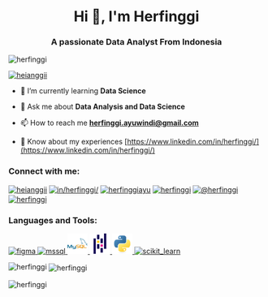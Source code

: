 <h1 align="center">Hi 👋, I'm Herfinggi</h1>
<h3 align="center">A passionate Data Analyst From Indonesia</h3>

<p align="left"> <img src="https://komarev.com/ghpvc/?username=herfinggi&label=Profile%20views&color=0e75b6&style=flat" alt="herfinggi" /> </p>

<p align="left"> <a href="https://twitter.com/heianggii" target="blank"><img src="https://img.shields.io/twitter/follow/heianggii?logo=twitter&style=for-the-badge" alt="heianggii" /></a> </p>

- 🌱 I’m currently learning **Data Science**

- 💬 Ask me about **Data Analysis and Data Science**

- 📫 How to reach me **herfinggi.ayuwindi@gmail.com**

- 📄 Know about my experiences [https://www.linkedin.com/in/herfinggi/](https://www.linkedin.com/in/herfinggi/)

<h3 align="left">Connect with me:</h3>
<p align="left">
<a href="https://twitter.com/heianggii" target="blank"><img align="center" src="https://raw.githubusercontent.com/rahuldkjain/github-profile-readme-generator/master/src/images/icons/Social/twitter.svg" alt="heianggii" height="30" width="40" /></a>
<a href="https://linkedin.com/in/in/herfinggi/" target="blank"><img align="center" src="https://raw.githubusercontent.com/rahuldkjain/github-profile-readme-generator/master/src/images/icons/Social/linked-in-alt.svg" alt="in/herfinggi/" height="30" width="40" /></a>
<a href="https://instagram.com/herfinggiayu" target="blank"><img align="center" src="https://raw.githubusercontent.com/rahuldkjain/github-profile-readme-generator/master/src/images/icons/Social/instagram.svg" alt="herfinggiayu" height="30" width="40" /></a>
<a href="https://www.behance.net/herfinggi" target="blank"><img align="center" src="https://raw.githubusercontent.com/rahuldkjain/github-profile-readme-generator/master/src/images/icons/Social/behance.svg" alt="herfinggi" height="30" width="40" /></a>
<a href="https://medium.com/@herfinggi" target="blank"><img align="center" src="https://raw.githubusercontent.com/rahuldkjain/github-profile-readme-generator/master/src/images/icons/Social/medium.svg" alt="@herfinggi" height="30" width="40" /></a>
<a href="https://www.hackerrank.com/herfinggi" target="blank"><img align="center" src="https://raw.githubusercontent.com/rahuldkjain/github-profile-readme-generator/master/src/images/icons/Social/hackerrank.svg" alt="herfinggi" height="30" width="40" /></a>
</p>

<h3 align="left">Languages and Tools:</h3>
<p align="left"> <a href="https://www.figma.com/" target="_blank" rel="noreferrer"> <img src="https://www.vectorlogo.zone/logos/figma/figma-icon.svg" alt="figma" width="40" height="40"/> </a> <a href="https://www.microsoft.com/en-us/sql-server" target="_blank" rel="noreferrer"> <img src="https://www.svgrepo.com/show/303229/microsoft-sql-server-logo.svg" alt="mssql" width="40" height="40"/> </a> <a href="https://www.mysql.com/" target="_blank" rel="noreferrer"> <img src="https://raw.githubusercontent.com/devicons/devicon/master/icons/mysql/mysql-original-wordmark.svg" alt="mysql" width="40" height="40"/> </a> <a href="https://pandas.pydata.org/" target="_blank" rel="noreferrer"> <img src="https://raw.githubusercontent.com/devicons/devicon/2ae2a900d2f041da66e950e4d48052658d850630/icons/pandas/pandas-original.svg" alt="pandas" width="40" height="40"/> </a> <a href="https://www.python.org" target="_blank" rel="noreferrer"> <img src="https://raw.githubusercontent.com/devicons/devicon/master/icons/python/python-original.svg" alt="python" width="40" height="40"/> </a> <a href="https://scikit-learn.org/" target="_blank" rel="noreferrer"> <img src="https://upload.wikimedia.org/wikipedia/commons/0/05/Scikit_learn_logo_small.svg" alt="scikit_learn" width="40" height="40"/> </a> </p>

<p><img align="left" src="https://github-readme-stats.vercel.app/api/top-langs?username=herfinggi&show_icons=true&locale=en&layout=compact" alt="herfinggi" /></p>

<p>&nbsp;<img align="center" src="https://github-readme-stats.vercel.app/api?username=herfinggi&show_icons=true&locale=en" alt="herfinggi" /></p>

<p><img align="center" src="https://github-readme-streak-stats.herokuapp.com/?user=herfinggi&" alt="herfinggi" /></p>


<!---
herfinggi/herfinggi is a ✨ special ✨ repository because its `README.md` (this file) appears on your GitHub profile.
You can click the Preview link to take a look at your changes.
--->
